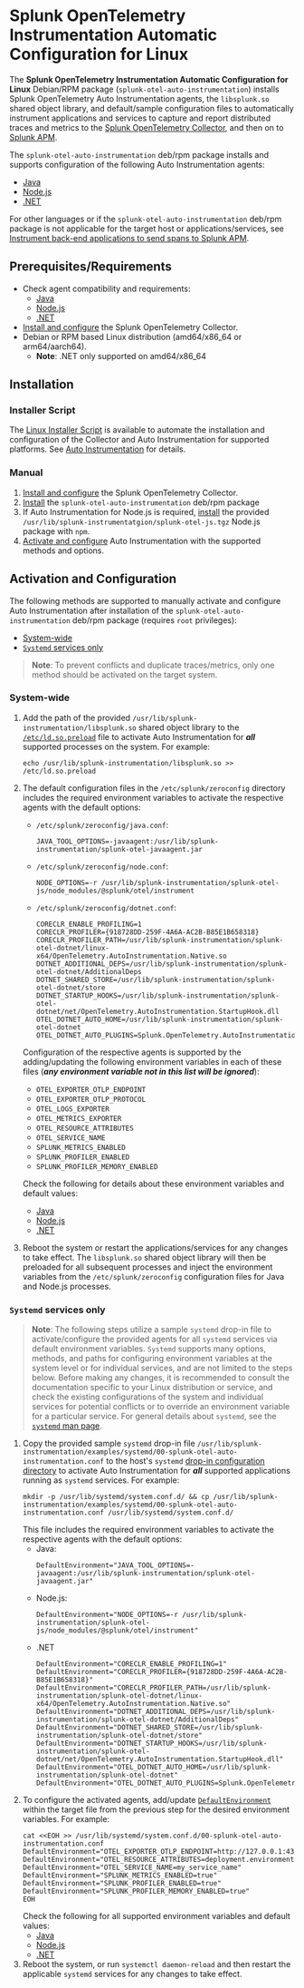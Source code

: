 # Splunk OpenTelemetry Instrumentation Automatic Configuration for Linux

The **Splunk OpenTelemetry Instrumentation Automatic Configuration for Linux** Debian/RPM package
(`splunk-otel-auto-instrumentation`) installs Splunk OpenTelemetry Auto Instrumentation agents, the `libsplunk.so`
shared object library, and default/sample configuration files to automatically instrument applications and services to
capture and report distributed traces and metrics to the [Splunk OpenTelemetry Collector](
https://docs.splunk.com/Observability/gdi/opentelemetry/opentelemetry.html), and then on to [Splunk APM](
https://docs.splunk.com/Observability/apm/intro-to-apm.html).

The `splunk-otel-auto-instrumentation` deb/rpm package installs and supports configuration of the following Auto
Instrumentation agents:

- [Java](https://docs.splunk.com/Observability/gdi/get-data-in/application/java/get-started.html)
- [Node.js](https://docs.splunk.com/Observability/en/gdi/get-data-in/application/nodejs/get-started.html)
- [.NET](https://docs.splunk.com/observability/en/gdi/get-data-in/application/otel-dotnet/get-started.html)

For other languages or if the `splunk-otel-auto-instrumentation` deb/rpm package is not applicable for the target host
or applications/services, see [Instrument back-end applications to send spans to Splunk APM](
https://docs.splunk.com/Observability/en/gdi/get-data-in/application/application.html).

## Prerequisites/Requirements

- Check agent compatibility and requirements:
  - [Java](https://docs.splunk.com/Observability/gdi/get-data-in/application/java/java-otel-requirements.html)
  - [Node.js](https://docs.splunk.com/Observability/en/gdi/get-data-in/application/nodejs/nodejs-otel-requirements.html)
  - [.NET](https://docs.splunk.com/observability/en/gdi/get-data-in/application/otel-dotnet/dotnet-requirements.html)
- [Install and configure](https://docs.splunk.com/observability/en/gdi/opentelemetry/collector-linux/install-linux.html)
  the Splunk OpenTelemetry Collector.
- Debian or RPM based Linux distribution (amd64/x86_64 or arm64/aarch64).
  - **Note**: .NET only supported on amd64/x86_64

## Installation

### Installer Script

The [Linux Installer Script](../docs/getting-started/linux-installer.md) is available to automate the installation and
configuration of the Collector and Auto Instrumentation for supported platforms. See
[Auto Instrumentation](../docs/getting-started/linux-installer.md#auto-instrumentation) for details.

### Manual

1. [Install and configure](https://docs.splunk.com/observability/en/gdi/opentelemetry/collector-linux/install-linux.html)
   the Splunk OpenTelemetry Collector.
2. [Install](../docs/getting-started/linux-manual.md#auto-instrumentation-debianrpm-packages) the
   `splunk-otel-auto-instrumentation` deb/rpm package
3. If Auto Instrumentation for Node.js is required, [install](
   ../docs/getting-started/linux-manual.md#auto-instrumentation-post-install-configuration) the provided
   `/usr/lib/splunk-instrumentatgion/splunk-otel-js.tgz` Node.js package with `npm`.
4. [Activate and configure](#activation-and-configuration) Auto Instrumentation with the supported methods and options.

## Activation and Configuration

The following methods are supported to manually activate and configure Auto Instrumentation after installation of the
`splunk-otel-auto-instrumentation` deb/rpm package (requires `root` privileges):

- [System-wide](#system-wide)
- [`Systemd` services only](#systemd-services-only)

> **Note**: To prevent conflicts and duplicate traces/metrics, only one method should be activated on the target system.

### System-wide

1. Add the path of the provided `/usr/lib/splunk-instrumentation/libsplunk.so` shared object library to the
   [`/etc/ld.so.preload`](https://man7.org/linux/man-pages/man8/ld.so.8.html#FILES) file to activate Auto
   Instrumentation for ***all*** supported processes on the system. For example:
   ```
   echo /usr/lib/splunk-instrumentation/libsplunk.so >> /etc/ld.so.preload
   ```
2. The default configuration files in the `/etc/splunk/zeroconfig` directory includes the required environment variables
   to activate the respective agents with the default options:
   - `/etc/splunk/zeroconfig/java.conf`:
     ```
     JAVA_TOOL_OPTIONS=-javaagent:/usr/lib/splunk-instrumentation/splunk-otel-javaagent.jar
     ```
   - `/etc/splunk/zeroconfig/node.conf`:
     ```
     NODE_OPTIONS=-r /usr/lib/splunk-instrumentation/splunk-otel-js/node_modules/@splunk/otel/instrument
     ```
   - `/etc/splunk/zeroconfig/dotnet.conf`:
     ```
     CORECLR_ENABLE_PROFILING=1
     CORECLR_PROFILER={918728DD-259F-4A6A-AC2B-B85E1B658318}
     CORECLR_PROFILER_PATH=/usr/lib/splunk-instrumentation/splunk-otel-dotnet/linux-x64/OpenTelemetry.AutoInstrumentation.Native.so
     DOTNET_ADDITIONAL_DEPS=/usr/lib/splunk-instrumentation/splunk-otel-dotnet/AdditionalDeps
     DOTNET_SHARED_STORE=/usr/lib/splunk-instrumentation/splunk-otel-dotnet/store
     DOTNET_STARTUP_HOOKS=/usr/lib/splunk-instrumentation/splunk-otel-dotnet/net/OpenTelemetry.AutoInstrumentation.StartupHook.dll
     OTEL_DOTNET_AUTO_HOME=/usr/lib/splunk-instrumentation/splunk-otel-dotnet
     OTEL_DOTNET_AUTO_PLUGINS=Splunk.OpenTelemetry.AutoInstrumentation.Plugin,Splunk.OpenTelemetry.AutoInstrumentation
     ```
   Configuration of the respective agents is supported by the adding/updating the following environment variables in
   each of these files (***any environment variable not in this list will be ignored***):
   - `OTEL_EXPORTER_OTLP_ENDPOINT`
   - `OTEL_EXPORTER_OTLP_PROTOCOL`
   - `OTEL_LOGS_EXPORTER`
   - `OTEL_METRICS_EXPORTER`
   - `OTEL_RESOURCE_ATTRIBUTES`
   - `OTEL_SERVICE_NAME`
   - `SPLUNK_METRICS_ENABLED`
   - `SPLUNK_PROFILER_ENABLED`
   - `SPLUNK_PROFILER_MEMORY_ENABLED`

   Check the following for details about these environment variables and default values:
   - [Java](https://docs.splunk.com/Observability/en/gdi/get-data-in/application/java/configuration/advanced-java-otel-configuration.html)
   - [Node.js](https://docs.splunk.com/Observability/en/gdi/get-data-in/application/nodejs/configuration/advanced-nodejs-otel-configuration.html)
   - [.NET](https://docs.splunk.com/observability/en/gdi/get-data-in/application/otel-dotnet/configuration/advanced-dotnet-configuration.html)
3. Reboot the system or restart the applications/services for any changes to take effect. The `libsplunk.so` shared
   object library will then be preloaded for all subsequent processes and inject the environment variables from the
   `/etc/splunk/zeroconfig` configuration files for Java and Node.js processes.

### `Systemd` services only

> **Note**: The following steps utilize a sample `systemd` drop-in file to activate/configure the provided agents for
> all `systemd` services via default environment variables. `Systemd` supports many options, methods, and paths for
> configuring environment variables at the system level or for individual services, and are not limited to the steps
> below. Before making any changes, it is recommended to consult the documentation specific to your Linux distribution
> or service, and check the existing configurations of the system and individual services for potential conflicts or to
> override an environment variable for a particular service. For general details about `systemd`, see the
> [`systemd` man page](https://www.freedesktop.org/software/systemd/man/index.html).

1. Copy the provided sample `systemd` drop-in file
   `/usr/lib/splunk-instrumentation/examples/systemd/00-splunk-otel-auto-instrumentation.conf` to the host's `systemd`
   [drop-in configuration directory](https://www.freedesktop.org/software/systemd/man/systemd-system.conf.html) to
   activate Auto Instrumentation for ***all*** supported applications running as `systemd` services. For example:
   ```
   mkdir -p /usr/lib/systemd/system.conf.d/ && cp /usr/lib/splunk-instrumentation/examples/systemd/00-splunk-otel-auto-instrumentation.conf /usr/lib/systemd/system.conf.d/
   ```
   This file includes the required environment variables to activate the respective agents with the default options:
   - Java:
     ```
     DefaultEnvironment="JAVA_TOOL_OPTIONS=-javaagent:/usr/lib/splunk-instrumentation/splunk-otel-javaagent.jar"
     ```
   - Node.js:
     ```
     DefaultEnvironment="NODE_OPTIONS=-r /usr/lib/splunk-instrumentation/splunk-otel-js/node_modules/@splunk/otel/instrument"
     ```
   - .NET
     ```
     DefaultEnvironment="CORECLR_ENABLE_PROFILING=1"
     DefaultEnvironment="CORECLR_PROFILER={918728DD-259F-4A6A-AC2B-B85E1B658318}"
     DefaultEnvironment="CORECLR_PROFILER_PATH=/usr/lib/splunk-instrumentation/splunk-otel-dotnet/linux-x64/OpenTelemetry.AutoInstrumentation.Native.so"
     DefaultEnvironment="DOTNET_ADDITIONAL_DEPS=/usr/lib/splunk-instrumentation/splunk-otel-dotnet/AdditionalDeps"
     DefaultEnvironment="DOTNET_SHARED_STORE=/usr/lib/splunk-instrumentation/splunk-otel-dotnet/store"
     DefaultEnvironment="DOTNET_STARTUP_HOOKS=/usr/lib/splunk-instrumentation/splunk-otel-dotnet/net/OpenTelemetry.AutoInstrumentation.StartupHook.dll"
     DefaultEnvironment="OTEL_DOTNET_AUTO_HOME=/usr/lib/splunk-instrumentation/splunk-otel-dotnet"
     DefaultEnvironment="OTEL_DOTNET_AUTO_PLUGINS=Splunk.OpenTelemetry.AutoInstrumentation.Plugin,Splunk.OpenTelemetry.AutoInstrumentation"
     ```
2. To configure the activated agents, add/update [`DefaultEnvironment`](
   https://www.freedesktop.org/software/systemd/man/systemd-system.conf.html#DefaultEnvironment=) within the target file
   from the previous step for the desired environment variables. For example:
   ```
   cat <<EOH >> /usr/lib/systemd/system.conf.d/00-splunk-otel-auto-instrumentation.conf
   DefaultEnvironment="OTEL_EXPORTER_OTLP_ENDPOINT=http://127.0.0.1:4317"
   DefaultEnvironment="OTEL_RESOURCE_ATTRIBUTES=deployment.environment=my_deployment_environment"
   DefaultEnvironment="OTEL_SERVICE_NAME=my_service_name"
   DefaultEnvironment="SPLUNK_METRICS_ENABLED=true"
   DefaultEnvironment="SPLUNK_PROFILER_ENABLED=true"
   DefaultEnvironment="SPLUNK_PROFILER_MEMORY_ENABLED=true"
   EOH
   ```
   Check the following for all supported environment variables and default values:
   - [Java](https://docs.splunk.com/Observability/en/gdi/get-data-in/application/java/configuration/advanced-java-otel-configuration.html)
   - [Node.js](https://docs.splunk.com/Observability/en/gdi/get-data-in/application/nodejs/configuration/advanced-nodejs-otel-configuration.html)
   - [.NET](https://docs.splunk.com/observability/en/gdi/get-data-in/application/otel-dotnet/configuration/advanced-dotnet-configuration.html)
3. Reboot the system, or run `systemctl daemon-reload` and then restart the applicable `systemd` services for any
   changes to take effect.
